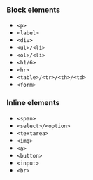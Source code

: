 ### Block elements
- `<p>`
- `<label>`
- `<div>`
- `<ul>/<li>`
- `<ol>/<li>`
- `<h1/6>`
- `<hr>`
- `<table>/<tr>/<th>/<td>`
- `<form>`

### Inline elements
- `<span>`
- `<select>/<option>`
- `<textarea>`
- `<img>`
- `<a>`
- `<button>`
- `<input>`
- `<br>`
